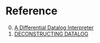 # Reference

0. [A Differential Datalog Interpreter](https://arxiv.org/abs/2308.04214)
0. [DECONSTRUCTING DATALOG](http://www.rntz.net/files/thesis.pdf)

